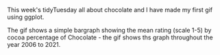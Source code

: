 This week's tidyTuesday all about chocolate and I have made my first gif using ggplot. 

The gif shows a simple bargraph showing the mean rating (scale 1-5) by cocoa percentage of Chocolate - the gif shows ths graph throughout the year 2006 to 2021.

